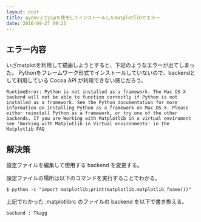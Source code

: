 ```yaml
---
layout: post
title: pyenv上でpipを使用してインストールしたmatplotlibでエラー
date: 2016-09-27 09:25
---
```


## エラー内容

いざmatplotを利用して描画しようとすると、下記のようなエラーが出てしまった。
Pythonをフレームワーク形式でインストールしていないので、backendとして利用している Cocoa API が利用できない感じだろう。

```
RuntimeError: Python is not installed as a framework. The Mac OS X backend will not be able to function correctly if Python is not installed as a framework. See the Python documentation for more information on installing Python as a framework on Mac OS X. Please either reinstall Python as a framework, or try one of the other backends. If you are Working with Matplotlib in a virtual enviroment see 'Working with Matplotlib in Virtual environments' in the Matplotlib FAQ
```

## 解決策

設定ファイルを編集して使用する backend を変更する。

設定ファイルの場所は以下のコマンドを実行することでわかる。

```
$ python -c "import matplotlib;print(matplotlib.matplotlib_fname())"
```

上記でわかった .matplotlibrc のファイルの backend を以下で書き換える。

```
backend : Tkagg
```

